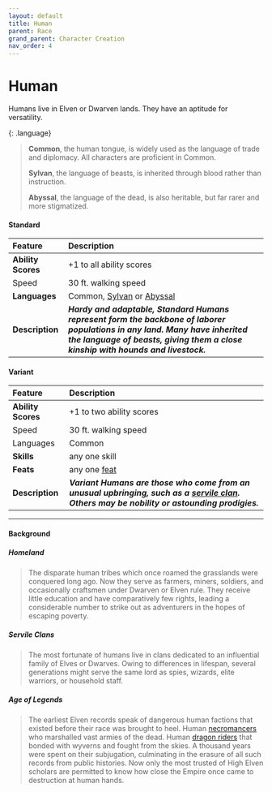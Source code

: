 ```yaml
---
layout: default
title: Human
parent: Race
grand_parent: Character Creation
nav_order: 4
---
```


# Human

Humans live in Elven or Dwarven lands. They have an aptitude for versatility.

{: .language}
> **Common**, the human tongue, is widely used as the language of trade and diplomacy. All characters are proficient in Common.
>
> **Sylvan**, the language of beasts, is inherited through blood rather than instruction.
>
> **Abyssal**, the language of the dead, is also heritable, but far rarer and more stigmatized.

#### Standard

| Feature            | Description                                                                                            |
| :----------------- | :----------------------------------------------------------------------------------------------------- |
| **Ability Scores** | +1 to all ability scores                                                                               |
| Speed              | 30 ft. walking speed                                                                                   |
| **Languages**      | Common, [Sylvan](../../adventuring/mechanics/languages#sylvan) or [Abyssal](../../adventuring/mechanics/languages#abyssal) |
| **Description** | _**Hardy and adaptable, Standard Humans represent form the backbone of laborer populations in any land. Many have inherited the language of beasts, giving them a close kinship with hounds and livestock.**_ |


#### Variant

| Feature            | Description                      |
| :----------------- | :------------------------------- |
| **Ability Scores** | +1 to two ability scores         |
| Speed              | 30 ft. walking speed             |
| Languages          | Common                           |
| **Skills**         | any one skill                    |
| **Feats**          | any one [feat](../../more/feats) |
| **Description** | _**Variant Humans are those who come from an unusual upbringing, such as a [servile clan](#servile-clans). Others may be nobility or astounding prodigies.**_ |

---

#### Background

##### Homeland

> The disparate human tribes which once roamed the grasslands were conquered long ago. Now they serve as farmers, miners, soldiers, and occasionally craftsmen under Dwarven or Elven rule. They receive little education and have comparatively few rights, leading a considerable number to strike out as adventurers in the hopes of escaping poverty. 

##### Servile Clans

> The most fortunate of humans live in clans dedicated to an influential family of Elves or Dwarves. Owing to differences in lifespan, several generations might serve the same lord as spies, wizards, elite warriors, or household staff. 

##### Age of Legends

> The earliest Elven records speak of dangerous human factions that existed before their race was brought to heel. Human [necromancers](../../adventuring/mechanics/languages#abyssal) who marshalled vast armies of the dead. Human [dragon riders](../../adventuring/mechanics/languages#sylvan) that bonded with wyverns and fought from the skies. A thousand years were spent on their subjugation, culminating in the erasure of all such records from public histories. Now only the most trusted of High Elven scholars are permitted to know how close the Empire once came to destruction at human hands.
